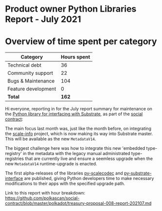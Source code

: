 # Product owner Python Libraries Report - July 2021

# Overview of time spent per category

| Category           | Hours spent  |
|--------------------|-----|
| Technical debt     | 36  |
| Community support  | 22  |
| Bugs & Maintenance |  104 |
| Feature development|  0  |
| **Total**|  **162**  |


Hi everyone, reporting in for the July report summary for maintenance on the [Python library for interfacing with Substrate](https://github.com/polkascan/py-substrate-interface), as part of the [social contract](https://github.com/polkascan/social-contract/blob/library-maintenance/polkadot/social-contract-002.md):

The main focus last month was, just like the month before, on integrating the [scale-info](https://github.com/paritytech/scale-info) project, which is now making its way into Substrate master. This will be available as the new `MetadataV14`.

The biggest challenge here was how to integrate this new 'embedded type-registry' in the metadata with the legacy manual administrated type-registries that are currently live and ensure a seemless upgrade when the new `MetadataV14` runtime-upgrade is enacted. 

The first alpha-releases of the libraries [py-scalecodec](https://github.com/polkascan/py-scale-codec/releases/tag/v1.0.0a2) and [py-substrate-interface](https://github.com/polkascan/py-substrate-interface/releases/tag/v1.0.0a1) are published, giving Python developers time to make necessary modifications to their apps with the specified upgrade path.

Link to this report with hour breakdown: https://github.com/polkascan/social-contract/blob/master/polkadot/treasury-proposal-008-report-202107.md
